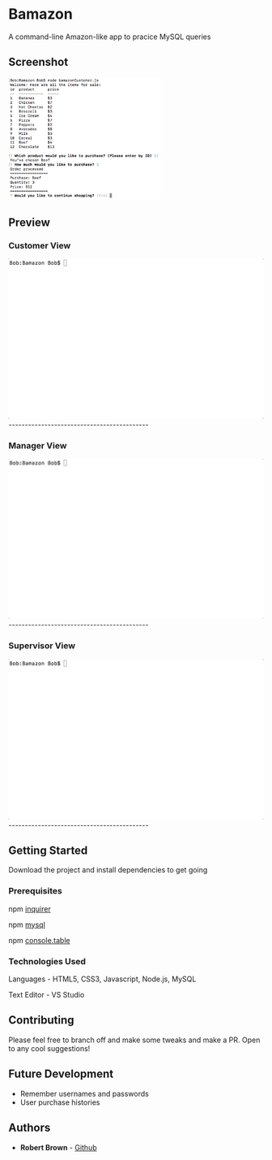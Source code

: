 # Bamazon

A command-line Amazon-like app to pracice MySQL queries

## Screenshot

<img src="Mocks/screenshot.png" width="300">

## Preview

### Customer View
<img src="Mocks/customer.gif" width="700"/>
-------------------------------------------

### Manager View
<img src="Mocks/manager.gif" width="700"/>
-------------------------------------------

### Supervisor View
<img src="Mocks/supervisor.gif" width="700"/>
-------------------------------------------

## Getting Started

Download the project and install dependencies to get going

### Prerequisites

npm [inquirer](https://www.npmjs.com/package/inquirer)

npm [mysql](https://www.npmjs.com/package/mysql)

npm [console.table](https://www.npmjs.com/package/console.table)

### Technologies Used

Languages - HTML5, CSS3, Javascript, Node.js, MySQL

Text Editor - VS Studio

## Contributing

Please feel free to branch off and make some tweaks and make a PR. Open to any cool suggestions!

## Future Development

* Remember usernames and passwords
* User purchase histories

## Authors

* **Robert Brown** - [Github](https://github.com/robertbernardbrown)
